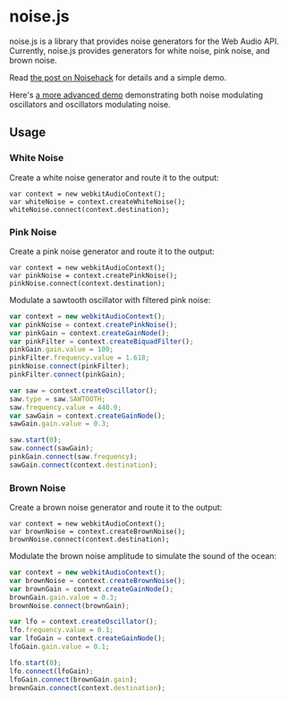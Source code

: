 noise.js
========

noise.js is a library that provides noise generators for the Web Audio
API. Currently, noise.js provides generators for white noise, pink
noise, and brown noise.

Read [the post on Noisehack][] for details and a simple demo.

Here's [a more advanced demo](http://jsfiddle.net/szms8/47/) demonstrating
both noise modulating oscillators and oscillators modulating noise.

Usage
-----

### White Noise

Create a white noise generator and route it to the output:

~~~~ {.javascript}
var context = new webkitAudioContext();
var whiteNoise = context.createWhiteNoise();
whiteNoise.connect(context.destination);
~~~~

### Pink Noise

Create a pink noise generator and route it to the output:

~~~~ {.javascript}
var context = new webkitAudioContext();
var pinkNoise = context.createPinkNoise();
pinkNoise.connect(context.destination);
~~~~

Modulate a sawtooth oscillator with filtered pink noise:

```javascript
var context = new webkitAudioContext();
var pinkNoise = context.createPinkNoise();
var pinkGain = context.createGainNode();
var pinkFilter = context.createBiquadFilter();
pinkGain.gain.value = 100;
pinkFilter.frequency.value = 1.618;
pinkNoise.connect(pinkFilter);
pinkFilter.connect(pinkGain);

var saw = context.createOscillator();
saw.type = saw.SAWTOOTH;
saw.frequency.value = 440.0;
var sawGain = context.createGainNode();
sawGain.gain.value = 0.3;

saw.start(0);
saw.connect(sawGain);
pinkGain.connect(saw.frequency);
sawGain.connect(context.destination);
```

### Brown Noise

Create a brown noise generator and route it to the output:

~~~~ {.javascript}
var context = new webkitAudioContext();
var brownNoise = context.createBrownNoise();
brownNoise.connect(context.destination);
~~~~

Modulate the brown noise amplitude to simulate the sound of the ocean:

```javascript
var context = new webkitAudioContext();
var brownNoise = context.createBrownNoise();
var brownGain = context.createGainNode();
brownGain.gain.value = 0.3;
brownNoise.connect(brownGain);

var lfo = context.createOscillator();
lfo.frequency.value = 0.1;
var lfoGain = context.createGainNode();
lfoGain.gain.value = 0.1;

lfo.start(0);
lfo.connect(lfoGain);
lfoGain.connect(brownGain.gain);
brownGain.connect(context.destination);
```

  [the post on Noisehack]: http://noisehack.com/generate-noise-web-audio-api/
